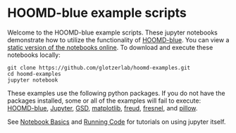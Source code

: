 # HOOMD-blue example scripts

Welcome to the HOOMD-blue example scripts. These jupyter notebooks demonstrate how to utilize the
functionality of [HOOMD-blue](http://glotzerlab.engin.umich.edu/hoomd-blue/). You can view a
[static version of the notebooks online](http://nbviewer.jupyter.org/github/joaander/hoomd-examples/blob/master/index.ipynb).
To download and execute these notebooks locally:
```
git clone https://github.com/glotzerlab/hoomd-examples.git
cd hoomd-examples
jupyter notebook
```

These examples use the following python packages. If you do not have the packages installed, some or all of the examples
will fail to execute: [HOOMD-blue](http://glotzerlab.engin.umich.edu/hoomd-blue/), [Jupyter](http://jupyter.org/), [GSD](https://github.com/glotzerlab/gsd), [matplotlib](http://matplotlib.org/), [freud](http://glotzerlab.engin.umich.edu/freud/), [fresnel](https://github.com/glotzerlab/fresnel), and [pillow](https://python-pillow.org/).

See [Notebook Basics](http://nbviewer.jupyter.org/github/jupyter/notebook/blob/master/docs/source/examples/Notebook/Notebook%20Basics.ipynb) and [Running Code](http://nbviewer.jupyter.org/github/jupyter/notebook/blob/master/docs/source/examples/Notebook/Running%20Code.ipynb) for tutorials on using jupyter itself.
